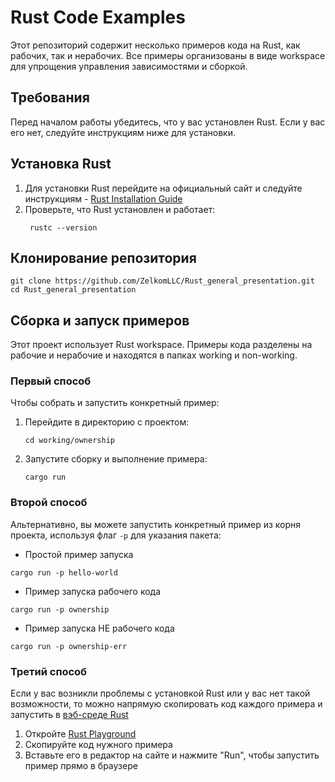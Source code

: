 # Rust Code Examples

Этот репозиторий содержит несколько примеров кода на Rust, как рабочих, так и нерабочих. Все примеры организованы в виде workspace для упрощения управления зависимостями и сборкой.

## Требования

Перед началом работы убедитесь, что у вас установлен Rust. Если у вас его нет, следуйте инструкциям ниже для установки.

## Установка Rust

1. Для установки Rust перейдите на официальный сайт и следуйте инструкциям - [Rust Installation Guide](https://www.rust-lang.org/tools/install)
2. Проверьте, что Rust установлен и работает:
   ```
    rustc --version
   ```
## Клонирование репозитория

```
git clone https://github.com/ZelkomLLC/Rust_general_presentation.git
cd Rust_general_presentation
```

## Сборка и запуск примеров

Этот проект использует Rust workspace. Примеры кода разделены на рабочие и нерабочие и находятся в папках working и non-working.

### Первый способ

Чтобы собрать и запустить конкретный пример:

1. Перейдите в директорию с проектом:
   ```
   cd working/ownership
   ```
3. Запустите сборку и выполнение примера:
   ```
   cargo run
   ```

### Второй способ

Альтернативно, вы можете запустить конкретный пример из корня проекта, используя флаг ```-p``` для указания пакета:

- Простой пример запуска
```
cargo run -p hello-world
```
- Пример запуска рабочего кода
```
cargo run -p ownership
```
- Пример запуска НЕ рабочего кода
```
cargo run -p ownership-err
```

### Третий способ

Если у вас возникли проблемы с установкой Rust или у вас нет такой возможности, то можно напрямую скопировать код каждого примера и запустить в [вэб-среде Rust](https://play.rust-lang.org/)

1. Откройте [Rust Playground](https://play.rust-lang.org/)
2. Скопируйте код нужного примера
3. Вставьте его в редактор на сайте и нажмите "Run", чтобы запустить пример прямо в браузере